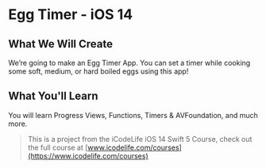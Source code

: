 # Egg Timer - iOS 14

## What We Will Create

We’re going to make an Egg Timer App. You can set a timer while cooking some soft, medium, or hard boiled eggs using this app!

## What You'll Learn

You will learn Progress Views, Functions, Timers & AVFoundation, and much more. 




>This is a project from the iCodeLife iOS 14 Swift 5 Course, check out the full course at [www.icodelife.com/courses](https://www.icodelife.com/courses)
